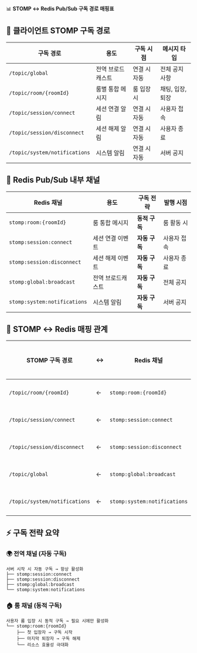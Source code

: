 📊 **STOMP ↔ Redis Pub/Sub 구독 경로 매핑표**

## **🎯 클라이언트 STOMP 구독 경로**

| 구독 경로 | 용도 | 구독 시점 | 메시지 타입 |
|-----------|------|----------|-------------|
| `/topic/global` | 전역 브로드캐스트 | 연결 시 자동 | 전체 공지사항 |
| `/topic/room/{roomId}` | 룸별 통합 메시지 | 룸 입장 시 | 채팅, 입장, 퇴장 |
| `/topic/session/connect` | 세션 연결 알림 | 연결 시 자동 | 사용자 접속 |
| `/topic/session/disconnect` | 세션 해제 알림 | 연결 시 자동 | 사용자 종료 |
| `/topic/system/notifications` | 시스템 알림 | 연결 시 자동 | 서버 공지 |

## **📡 Redis Pub/Sub 내부 채널**

| Redis 채널 | 용도 | 구독 전략 | 발행 시점 |
|------------|------|----------|-----------|
| `stomp:room:{roomId}` | 룸 통합 메시지 | **동적 구독** | 룸 활동 시 |
| `stomp:session:connect` | 세션 연결 이벤트 | **자동 구독** | 사용자 접속 |
| `stomp:session:disconnect` | 세션 해제 이벤트 | **자동 구독** | 사용자 종료 |
| `stomp:global:broadcast` | 전역 브로드캐스트 | **자동 구독** | 전체 공지 |
| `stomp:system:notifications` | 시스템 알림 | **자동 구독** | 서버 공지 |

## **🔄 STOMP ↔ Redis 매핑 관계**

| STOMP 구독 경로 | ↔ | Redis 채널 | 변환 로직 |
|----------------|---|------------|----------|
| `/topic/room/{roomId}` | ← | `stomp:room:{roomId}` | **1:1 매핑** |
| `/topic/session/connect` | ← | `stomp:session:connect` | **1:1 매핑** |
| `/topic/session/disconnect` | ← | `stomp:session:disconnect` | **1:1 매핑** |
| `/topic/global` | ← | `stomp:global:broadcast` | **1:1 매핑** |
| `/topic/system/notifications` | ← | `stomp:system:notifications` | **1:1 매핑** |

## **⚡ 구독 전략 요약**

### **🌍 전역 채널 (자동 구독)**
```
서버 시작 시 자동 구독 → 항상 활성화
├── stomp:session:connect
├── stomp:session:disconnect
├── stomp:global:broadcast
└── stomp:system:notifications
```

### **🏠 룸 채널 (동적 구독)**
```
사용자 룸 입장 시 동적 구독 → 필요 시에만 활성화
└── stomp:room:{roomId}
    ├── 첫 입장자 → 구독 시작
    ├── 마지막 퇴장자 → 구독 해제
    └── 리소스 효율성 극대화
```